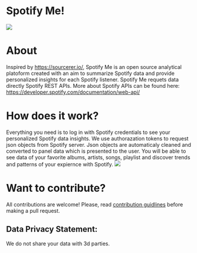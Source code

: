 # Spotify Me!
![](https://i.imgur.com/SKedodi.png)
# About
Inspired by https://sourcerer.io/, Spotify Me is an open source analytical platoform created with an aim to summarize Spotify data and provide personalized insights for each Spotify listener. Spotify Me requets data directly Spotify REST APIs. More about Spotify APIs can be found here: https://developer.spotify.com/documentation/web-api/

# How does it work?
Everything you need is to log in with Spotify credentials to see your personalized Spotify data insights. We use authorazation tokens to request json objects from Spotify server. Json objects are automaticaly cleaned and converted to panel data which is presented to the user. 
You will be able to see data of your favorite albums, artists, songs, playlist and discover trends and patterns of your expiernce with Spotify.
![](https://i.imgur.com/nplhXiJ.png)

# Want to contribute?
All contributions are welcome! Please, read [contribution guidlines](contributing.md) before making a pull request.

## Data Privacy Statement:
We do not share your data with 3d parties.
